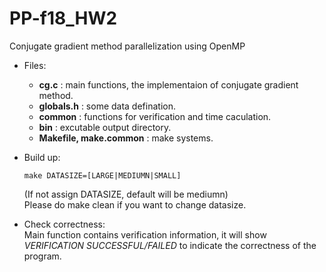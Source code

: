 # PP-f18_HW2

Conjugate gradient method parallelization using OpenMP

- Files:
  - **cg.c** : main functions, the implementaion of conjugate gradient method.
  - **globals.h** : some data defination.
  - **common** : functions for verification and time caculation.
  - **bin** : excutable output directory.
  - **Makefile, make.common** : make systems.

- Build up:

      make DATASIZE=[LARGE|MEDIUMN|SMALL]

  (If not assign DATASIZE, default will be mediumn)  
  Please do make clean if you want to change datasize.

- Check correctness:  
Main function contains verification information, it will show *VERIFICATION SUCCESSFUL/FAILED* to indicate the correctness of the program.
